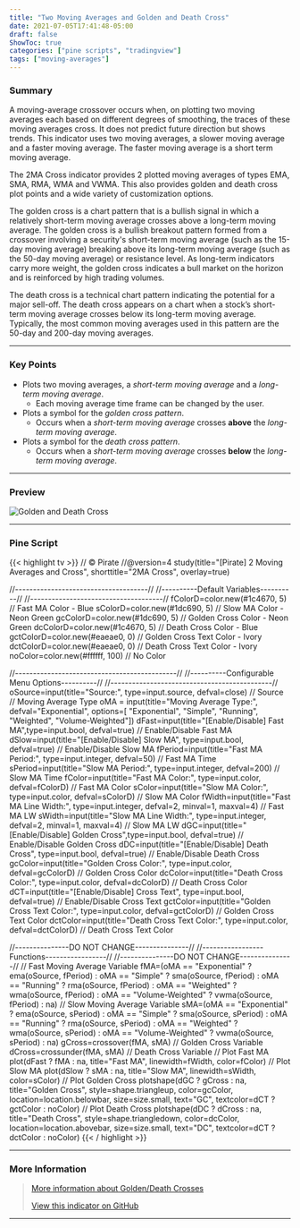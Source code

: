 ```yaml
---
title: "Two Moving Averages and Golden and Death Cross"
date: 2021-07-05T17:41:48-05:00
draft: false
ShowToc: true
categories: ["pine scripts", "tradingview"]
tags: ["moving-averages"]
---
```


### Summary
A moving-average crossover occurs when, on plotting two moving averages each based on different degrees of smoothing, the traces of these moving averages cross. It does not predict future direction but shows trends. This indicator uses two moving averages, a slower moving average and a faster moving average. The faster moving average is a short term moving average. 

The 2MA Cross indicator provides 2 plotted moving averages of types EMA, SMA, RMA, WMA and VWMA. This also provides golden and death cross plot points and a wide variety of customization options.

The golden cross is a chart pattern that is a bullish signal in which a relatively short-term moving average crosses above a long-term moving average. The golden cross is a bullish breakout pattern formed from a crossover involving a security's short-term moving average (such as the 15-day moving average) breaking above its long-term moving average (such as the 50-day moving average) or resistance level. As long-term indicators carry more weight, the golden cross indicates a bull market on the horizon and is reinforced by high trading volumes. 

The death cross is a technical chart pattern indicating the potential for a major sell-off. The death cross appears on a chart when a stock’s short-term moving average crosses below its long-term moving average. Typically, the most common moving averages used in this pattern are the 50-day and 200-day moving averages.

---

### Key Points
- Plots two moving averages, a *short-term moving average* and a *long-term moving average*.
  - Each moving average time frame can be changed by the user.
- Plots a symbol for the *golden cross pattern*.
  - Occurs when a *short-term moving average* crosses **above** the *long-term moving average*.
- Plots a symbol for the *death cross pattern*.
  - Occurs when a *short-term moving average* crosses **below** the *long-term moving average*.

---

### Preview
![Golden and Death Cross](/pine/gdc/gcdc.png#center)

---

### Pine Script
{{< highlight tv >}}
// © Pirate
//@version=4
study(title="[Pirate] 2 Moving Averages and Cross", shorttitle="2MA Cross", overlay=true)

//-------------------------------------//
//----------Default Variables----------//
//-------------------------------------//
fColorD=color.new(#1c4670, 5) // Fast MA Color - Blue
sColorD=color.new(#1dc690, 5) // Slow MA Color - Neon Green
gcColorD=color.new(#1dc690, 5) // Golden Cross Color - Neon Green
dcColorD=color.new(#1c4670, 5) // Death Cross Color - Blue
gctColorD=color.new(#eaeae0, 0) // Golden Cross Text Color - Ivory
dctColorD=color.new(#eaeae0, 0) // Death Cross Text Color - Ivory
noColor=color.new(#ffffff, 100) // No Color

//---------------------------------------------//
//----------Configurable Menu Options----------//
//---------------------------------------------//
oSource=input(title="Source:", type=input.source, defval=close) // Source
// Moving Average Type
oMA = input(title="Moving Average Type:", defval="Exponential", options=[
     "Exponential",
     "Simple",
     "Running",
     "Weighted",
     "Volume-Weighted"])
dFast=input(title="[Enable/Disable] Fast MA",type=input.bool, defval=true) // Enable/Disable Fast MA
dSlow=input(title="[Enable/Disable] Slow MA", type=input.bool, defval=true) // Enable/Disable Slow MA
fPeriod=input(title="Fast MA Period:", type=input.integer, defval=50) // Fast MA Time
sPeriod=input(title="Slow MA Period:", type=input.integer, defval=200) // Slow MA Time
fColor=input(title="Fast MA Color:", type=input.color, defval=fColorD) // Fast MA Color
sColor=input(title="Slow MA Color:", type=input.color, defval=sColorD) // Slow MA Color
fWidth=input(title="Fast MA Line Width:", type=input.integer, defval=2, minval=1, maxval=4) // Fast MA LW
sWidth=input(title="Slow MA Line Width:", type=input.integer, defval=2, minval=1, maxval=4) // Slow MA LW
dGC=input(title="[Enable/Disable] Golden Cross",type=input.bool, defval=true) // Enable/Disable Golden Cross
dDC=input(title="[Enable/Disable] Death Cross", type=input.bool, defval=true) // Enable/Disable Death Cross
gcColor=input(title="Golden Cross Color:", type=input.color, defval=gcColorD) // Golden Cross Color
dcColor=input(title="Death Cross Color:", type=input.color, defval=dcColorD) // Death Cross Color
dCT=input(title="[Enable/Disable] Cross Text", type=input.bool, defval=true) // Enable/Disable Cross Text
gctColor=input(title="Golden Cross Text Color:", type=input.color, defval=gctColorD) // Golden Cross Text Color
dctColor=input(title="Death Cross Text Color:", type=input.color, defval=dctColorD) // Death Cross Text Color

//---------------DO NOT CHANGE---------------//
//-----------------Functions-----------------//
//---------------DO NOT CHANGE---------------//
// Fast Moving Average Variable
fMA=(oMA == "Exponential" ? ema(oSource, fPeriod) :
     oMA == "Simple" ? sma(oSource, fPeriod) :
     oMA == "Running" ? rma(oSource, fPeriod) :
     oMA == "Weighted" ? wma(oSource, fPeriod) :
     oMA == "Volume-Weighted" ? vwma(oSource, fPeriod) :
     na)
// Slow Moving Average Variable
sMA=(oMA == "Exponential" ? ema(oSource, sPeriod) :
     oMA == "Simple" ? sma(oSource, sPeriod) :
     oMA == "Running" ? rma(oSource, sPeriod) :
     oMA == "Weighted" ? wma(oSource, sPeriod) :
     oMA == "Volume-Weighted" ? vwma(oSource, sPeriod) :
     na)
gCross=crossover(fMA, sMA) // Golden Cross Variable
dCross=crossunder(fMA, sMA) // Death Cross Variable
// Plot Fast MA
plot(dFast ? fMA : na,
     title="Fast MA",
     linewidth=fWidth,
     color=fColor)
// Plot Slow MA
plot(dSlow ? sMA : na,
     title="Slow MA",
     linewidth=sWidth,
     color=sColor)
// Plot Golden Cross
plotshape(dGC ? gCross : na,
     title="Golden Cross",
     style=shape.triangleup,
     color=gcColor,
     location=location.belowbar,
     size=size.small,
     text="GC",
     textcolor=dCT ? gctColor : noColor)
// Plot Death Cross
plotshape(dDC ? dCross : na,
     title="Death Cross",
     style=shape.triangledown,
     color=dcColor,
     location=location.abovebar,
     size=size.small,
     text="DC",
     textcolor=dCT ? dctColor : noColor)
{{< / highlight >}}

---

### More Information
> [More information about Golden/Death Crosses](https://www.investopedia.com/ask/answers/121114/what-difference-between-golden-cross-and-death-cross-pattern.asp)
> 
> [View this indicator on GitHub](https://github.com/PirateCrypto/TradingView/blob/main/Indicators/%5BPirate%5D%202MA%20Cross.pine)

---